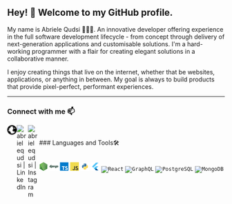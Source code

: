 ## Hey! 👋 Welcome to my GitHub profile. 

My name is Abriele Qudsi 👨🏻‍💻. An innovative developer offering experience in the full software development lifecycle - from concept through delivery of next-generation applications and customisable solutions. I'm a hard-working programmer with a flair for creating elegant solutions in a collaborative manner.

I enjoy creating things that live on the internet, whether that be websites, applications, or anything in between. My goal is always to build products that provide pixel-perfect, performant experiences.
***

  <div >

### Connect with me  📫
 

<p style="margin-right:4px"> 
 
<a href="https://www.abrielequdsi.com/" target="_blank">
<img align="left"  alt="abrielequdsi.com" width="22px" src="https://raw.githubusercontent.com/iconic/open-iconic/master/svg/globe.svg" /> 
</a> &nbsp; &nbsp;
 
<a href="https://www.linkedin.com/in/abriele-qudsi-1516821b0/" target="_blank">
<img align="left" style="margin-right:4px" alt="abrielequdsi | LinkedIn" width="22px" src="https://raw.githubusercontent.com/rahuldkjain/github-profile-readme-generator/master/src/images/icons/Social/linked-in-alt.svg" /> 
</a> &nbsp; &nbsp;
 
<a  href="https://www.instagram.com/abrielequdsi/"  target="_blank">
<img align="left" style="margin-right:4px" alt="abrielequdsi | Instagram" width="22px" src="https://raw.githubusercontent.com/rahuldkjain/github-profile-readme-generator/master/src/images/icons/Social/instagram.svg"/>    
</a> &nbsp; 
 
</p> 
 
  </div>

  <div >
  </div>
 
  <div >
### Languages and Tools🛠️
 
<code> <img height="20" alt="Node" src="https://raw.githubusercontent.com/github/explore/80688e429a7d4ef2fca1e82350fe8e3517d3494d/topics/nodejs/nodejs.png"></code>
 <code><img height="20" alt="Django"  src="https://raw.githubusercontent.com/github/explore/80688e429a7d4ef2fca1e82350fe8e3517d3494d/topics/django/django.png"></code>
 <code><img height="20" alt="Typescript" src="https://raw.githubusercontent.com/devicons/devicon/master/icons/typescript/typescript-original.svg"></code>
 <code><img height="20" alt="Javascript" src="https://raw.githubusercontent.com/github/explore/80688e429a7d4ef2fca1e82350fe8e3517d3494d/topics/javascript/javascript.png"></code>
   <code><img height="20" alt="Python" src="https://raw.githubusercontent.com/github/explore/80688e429a7d4ef2fca1e82350fe8e3517d3494d/topics/python/python.png"></code>
<code><img height="20" alt="Flutter" src="https://raw.githubusercontent.com/github/explore/80688e429a7d4ef2fca1e82350fe8e3517d3494d/topics/flutter/flutter.png"></code>
<code><img height="20" alt="React" src="https://cdn.iconscout.com/icon/free/png-256/react-1-282599.png"></code>
<code><img height="20" alt="GraphQL" src="https://upload.wikimedia.org/wikipedia/commons/thumb/1/17/GraphQL_Logo.svg/2048px-GraphQL_Logo.svg.png"></code>
<code><img height="20" alt="PostgreSQL" src="https://upload.wikimedia.org/wikipedia/commons/thumb/2/29/Postgresql_elephant.svg/1200px-Postgresql_elephant.svg.png"></code>
<code><img height="20" alt="MongoDB" src="https://harrylin349.github.io/Harry-Lin-Personal-Website/images/mongodb.png"></code>  

  </div>





